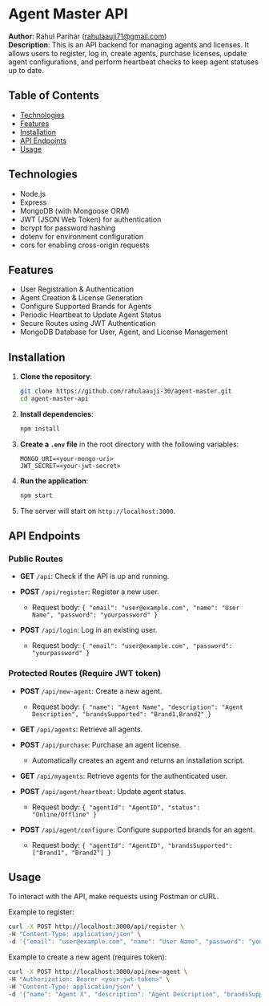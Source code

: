 # Agent Master API

**Author**: Rahul Parihar (rahulaauji71@gmail.com)  
**Description**: This is an API backend for managing agents and licenses. It allows users to register, log in, create agents, purchase licenses, update agent configurations, and perform heartbeat checks to keep agent statuses up to date.

## Table of Contents
- [Technologies](#technologies)
- [Features](#features)
- [Installation](#installation)
- [API Endpoints](#api-endpoints)
- [Usage](#usage)

## Technologies

- Node.js
- Express
- MongoDB (with Mongoose ORM)
- JWT (JSON Web Token) for authentication
- bcrypt for password hashing
- dotenv for environment configuration
- cors for enabling cross-origin requests

## Features

- User Registration & Authentication
- Agent Creation & License Generation
- Configure Supported Brands for Agents
- Periodic Heartbeat to Update Agent Status
- Secure Routes using JWT Authentication
- MongoDB Database for User, Agent, and License Management

## Installation

1. **Clone the repository**:
   ```bash
   git clone https://github.com/rahulaauji-30/agent-master.git
   cd agent-master-api
   ```

2. **Install dependencies**:
   ```bash
   npm install
   ```

3. **Create a `.env` file** in the root directory with the following variables:
   ```env
   MONGO_URI=<your-mongo-uri>
   JWT_SECRET=<your-jwt-secret>
   ```

4. **Run the application**:
   ```bash
   npm start
   ```

5. The server will start on `http://localhost:3000`.

## API Endpoints

### Public Routes

- **GET** `/api`: Check if the API is up and running.

- **POST** `/api/register`: Register a new user.
  - Request body: `{ "email": "user@example.com", "name": "User Name", "password": "yourpassword" }`
  
- **POST** `/api/login`: Log in an existing user.
  - Request body: `{ "email": "user@example.com", "password": "yourpassword" }`

### Protected Routes (Require JWT token)

- **POST** `/api/new-agent`: Create a new agent.
  - Request body: `{ "name": "Agent Name", "description": "Agent Description", "brandsSupported": "Brand1,Brand2" }`

- **GET** `/api/agents`: Retrieve all agents.

- **POST** `/api/purchase`: Purchase an agent license.
  - Automatically creates an agent and returns an installation script.

- **GET** `/api/myagents`: Retrieve agents for the authenticated user.

- **POST** `/api/agent/heartbeat`: Update agent status.
  - Request body: `{ "agentId": "AgentID", "status": "Online/Offline" }`

- **POST** `/api/agent/configure`: Configure supported brands for an agent.
  - Request body: `{ "agentId": "AgentID", "brandsSupported": ["Brand1", "Brand2"] }`

## Usage

To interact with the API, make requests using Postman or cURL.

Example to register:
```bash
curl -X POST http://localhost:3000/api/register \
-H "Content-Type: application/json" \
-d '{"email": "user@example.com", "name": "User Name", "password": "yourpassword"}'
```

Example to create a new agent (requires token):
```bash
curl -X POST http://localhost:3000/api/new-agent \
-H "Authorization: Bearer <your-jwt-token>" \
-H "Content-Type: application/json" \
-d '{"name": "Agent X", "description": "Agent Description", "brandsSupported": "Brand1,Brand2"}'
```